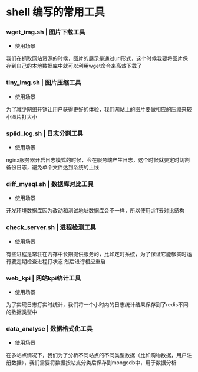 # shell 编写的常用工具
### wget_img.sh | 图片下载工具
* 使用场景

 我们在抓取网站资源的时候，图片的展示是通过url形式，这个时候我要将图片保存到自己的本地数据库中就可以利用wget命令来高效下载了   
 
### tiny_img.sh | 图片压缩工具
* 使用场景   

 为了减少网络开销让用户获得更好的体验，我们网站上的图片要做相应的压缩来较小图片打大小

### splid_log.sh | 日志分割工具
* 使用场景

 nginx服务器开启日志模式的时候，会在服务端产生日志，这个时候就要定时切割备份日志，避免单个文件达到系统的上线

### diff_mysql.sh | 数据库对比工具
* 使用场景

 开发环境数据库因为改动和测试地址数据库会不一样，所以使用diff去对比结构  

### check_server.sh | 进程检测工具
* 使用场景

 有些进程是常驻在内存中长期提供服务的，比如定时系统，为了保证它能够实时运行要定期检查进程打状态 然后进行相应重启

### web_kpi | 网站kpi统计工具 
* 使用场景

 为了实现日志打实时统计，我们将一个小时内的日志统计结果保存到了redis不同的数据类型中

### data_analyse | 数据格式化工具
* 使用场景

 在多站点情况下，我们为了分析不同站点的不同类型数据（比如购物数据，用户注册数据），我们需要将数据按站点分类后保存到mongodb中，用于数据分析
